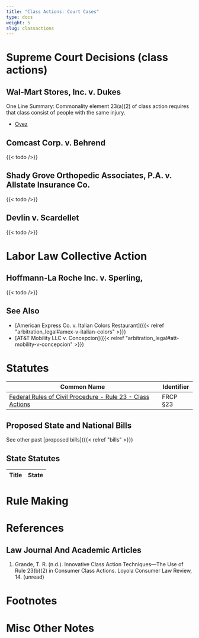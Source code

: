 ```yaml
---
title: "Class Actions: Court Cases"
type: docs
weight: 5
slug: classactions
---
```


# Supreme Court Decisions (class actions)

## Wal-Mart Stores, Inc. v. Dukes

One Line Summary: Commonality element 23(a)(2) of class action requires that class consist of people with the same injury.

- [Oyez](https://www.oyez.org/cases/2010/10-277)

## Comcast Corp. v. Behrend
{{< todo />}}

## Shady Grove Orthopedic Associates, P.A. v. Allstate Insurance Co.
{{< todo />}}

## Devlin v. Scardellet

{{< todo />}}

<!-- case template -->
<!--

One Line Summary: {{< todo />}}

- Wikipedia: {{< todo />}} (unread)
- Court Opinion (Court Listener): {{< todo />}} (unread)
- Court Opinion (pdf): {{< todo />}} (unread)
- Oyez: {{< todo />}} (unread)
- Majority Author: {{< todo />}} (unread)
- Concurrence: {{< todo />}} (unread)
- Dissents: {{< todo />}} (unread)

Pull Quote (from {{< todo />}}):

{{< details "{{< todo />}}" >}}
{{< /details >}}

-->

# Labor Law Collective Action

## Hoffmann-La Roche Inc. v. Sperling,
{{< todo />}}

## See Also

- [American Express Co. v. Italian Colors Restaurant]({{< relref "arbitration_legal#amex-v-italian-colors" >}})
- [AT&T Mobility LLC v. Concepcion]({{< relref "arbitration_legal#att-mobility-v-concepcion" >}})

# Statutes

| Common Name | Identifier |
| ----------- | ---------- |
| [Federal Rules of Civil Procedure - Rule 23 - Class Actions](https://www.law.cornell.edu/rules/frcp/rule_23) | FRCP §23 |

## Proposed State and National Bills

See other past [proposed bills]({{< relref "bills" >}})

## State Statutes

| Title       | State |
| ----------- | ----------- |

# Rule Making

# References

## Law Journal And Academic Articles

1. Grande, T. R. (n.d.). Innovative Class Action Techniques—The Use of Rule 23(b)(2) in Consumer Class Actions. Loyola Consumer Law Review, 14. (unread)

# Footnotes

# Misc Other Notes
